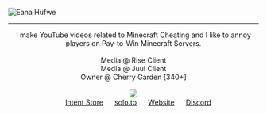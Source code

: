 ![Eana Hufwe](https://raw.githubusercontent.com/iiCherry/iiCherry/main/banner.png)

-----

<p align="center">
I make YouTube videos related to Minecraft Cheating and I like to annoy players on Pay-to-Win Minecraft Servers. <br> <br> Media @ Rise Client <br>Media @ Juul Client <br> Owner @ Cherry Garden [340+]
<br> <br>
 <img src="https://discord.c99.nl/widget/theme-1/736507120542941194.png"/> <br>
<img height="15" src="https://intent.store/images/intent-v3/favicon.ico"> <a href="https://intent.store">Intent Store</a> 
<img height="15" src="https://solo.to/images/logo/solo-favicon.png"> <a href="https://solo.to/overload">solo.to</a> 
<img height="15" src="https://www.cherri.cf/images/cherry.png"> <a href="https://www.cherri.cf">Website</a> 
<img height="15" src="https://discord.com/assets/847541504914fd33810e70a0ea73177e.ico"> <a href="https://dsc.gg/clients">Discord</a> 
</p>
